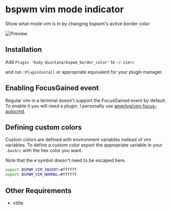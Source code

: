 # bspwm vim mode indicator
Show what mode vim is in by changing bspwm's active border color

![Preview](https://i.imgur.com/Mu0SbTf.gif)

## Installation
Add `Plugin 'Kody-Quintana/bspwm_border_color'` to `~/.vimrc`

and run `:PluginInstall` or appropriate equivalent for your plugin manager.

## Enabling FocusGained event

Regular vim in a terminal doesn't support the FocusGained event by default.
To enable it you will need a plugin.
I personally use [amerlyq/vim-focus-autocmd](https://github.com/amerlyq/vim-focus-autocmd).

## Defining custom colors

Custom colors are defined with environment variables instead of vim variables.
To define a custom color export the appropriate variable in your `.bashrc`
with the hex color you want.

Note that the `#` symbol doesn't need to be escaped here.
```bash
export BSPWM_VIM_INSERT=#ffffff
export BSPWM_VIM_NORMAL=#ffffff
```

## Other Requirements
- xtitle
